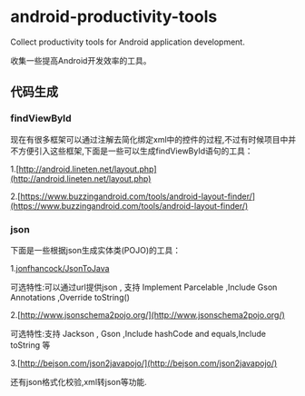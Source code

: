 # android-productivity-tools
Collect productivity tools for Android application development.

收集一些提高Android开发效率的工具。

## 代码生成
### findViewById
现在有很多框架可以通过注解去简化绑定xml中的控件的过程,不过有时候项目中并不方便引入这些框架,下面是一些可以生成findViewById语句的工具：

1.[http://android.lineten.net/layout.php](http://android.lineten.net/layout.php)

2.[https://www.buzzingandroid.com/tools/android-layout-finder/](https://www.buzzingandroid.com/tools/android-layout-finder/)

### json
下面是一些根据json生成实体类(POJO)的工具：

1.[jonfhancock/JsonToJava](https://github.com/jonfhancock/JsonToJava)

可选特性:可以通过url提供json , 支持 Implement Parcelable ,Include Gson Annotations ,Override toString() 

2.[http://www.jsonschema2pojo.org/](http://www.jsonschema2pojo.org/)

可选特性:支持 Jackson , Gson ,Include hashCode and equals,Include toString 等

3.[http://bejson.com/json2javapojo/](http://bejson.com/json2javapojo/)

还有json格式化校验,xml转json等功能.

